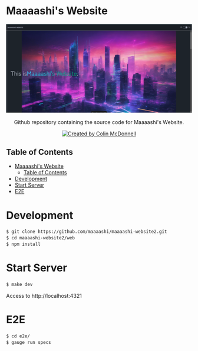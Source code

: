 # Maaaashi's Website

![Welcome Maaaashi's Website](docs/images/website.png)

<div align="center">Github repository containing the source code for Maaaashi's Website.</div>

<p align="center">
<a href="https://twitter.com/pg_maaaashi" rel="nofollow">
  <img src="https://img.shields.io/badge/created%20by-@pg_maaaashi-4BBAAB.svg" alt="Created by Colin McDonnell">
</a>

## Table of Contents

- [Maaaashi's Website](#maaaashis-website)
  - [Table of Contents](#table-of-contents)
- [Development](#development)
- [Start Server](#start-server)
- [E2E](#e2e)

# Development

```bash
$ git clone https://github.com/maaaashi/maaaashi-website2.git
$ cd maaaashi-website2/web
$ npm install
```

# Start Server

```bash
$ make dev
```

Access to http://localhost:4321

# E2E

```bash
$ cd e2e/
$ gauge run specs
```
